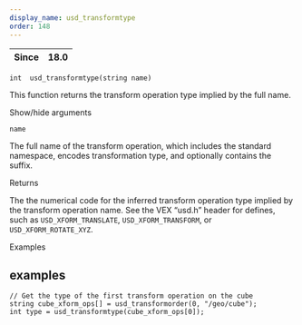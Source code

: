 ```yaml
---
display_name: usd_transformtype
order: 148
---
```

| Since | 18.0 |
| --- | --- |

`int  usd_transformtype(string name)`

This function returns the transform operation type implied by the full name.

Show/hide arguments

`name`

The full name of the transform operation, which includes the standard namespace, encodes transformation type, and optionally contains the suffix.

Returns

The the numerical code for the inferred transform operation type implied by the transform operation name. See the VEX “usd.h” header for defines, such as `USD_XFORM_TRANSLATE`, `USD_XFORM_TRANSFORM`, or `USD_XFORM_ROTATE_XYZ`.

Examples

## examples

```vex
// Get the type of the first transform operation on the cube
string cube_xform_ops[] = usd_transformorder(0, "/geo/cube");
int type = usd_transformtype(cube_xform_ops[0]);

```
